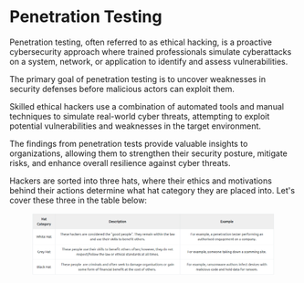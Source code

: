 # Penetration Testing

Penetration testing, often referred to as ethical hacking, is a proactive cybersecurity approach where trained professionals simulate cyberattacks on a system, network, or application to identify and assess vulnerabilities.&#x20;

The primary goal of penetration testing is to uncover weaknesses in security defenses before malicious actors can exploit them.

Skilled ethical hackers use a combination of automated tools and manual techniques to simulate real-world cyber threats, attempting to exploit potential vulnerabilities and weaknesses in the target environment.&#x20;

The findings from penetration tests provide valuable insights to organizations, allowing them to strengthen their security posture, mitigate risks, and enhance overall resilience against cyber threats.

Hackers are sorted into three hats, where their ethics and motivations behind their actions determine what hat category they are placed into. Let's cover these three in the table below:

<figure><img src="../../.gitbook/assets/Capture.PNG" alt=""><figcaption></figcaption></figure>
